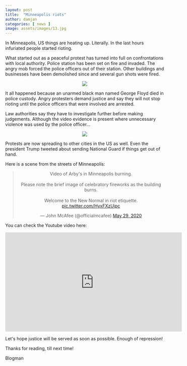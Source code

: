 ```yaml
---
layout: post
title:  "Minneapolis riots"
author: damjan
categories: [ news ]
image: assets/images/13.jpg
---
```


In Minneapolis, US things are heating up. Literally. In the last hours infuriated people started rioting.

What started out as a peaceful protest has turned into full on confrontations with local authority. Police station has been set on fire and invaded. The angry mob forced the police officers out of their station. Other buildings and businesses have been demolished since and several gun shots were fired.

<center><img src="https://rairfoundation.com/wp-content/uploads/2020/05/Minneapolis-Riots-scaled.jpeg"></center>

It all happened because an unarmed black man named George Floyd died in police custody. Angry protesters demand justice and say they will not stop rioting until the police officers that were involved are arrested. 

Law authorities say they have to investigate further before making judgements. Although the video evidence is present where unnecessary violence was used by the police officer...

<center><img src="https://pbs.twimg.com/media/EZKUi7jUwAMTvGz?format=jpg&name=large"></center>

Protests are now spreading to other cities in the US as well. Even the president Trump tweeted about sending National Guard if things get out of hand.

Here is a scene from the streets of Minneapolis:
<center><blockquote class="twitter-tweet"><p lang="en" dir="ltr">Video of Arby&#39;s in Minneapolis burning.<br><br>Please note the brief image of celebratory fireworks as the building burns.<br><br>Welcome to the New Normal in riot etiquette. <a href="https://t.co/HyxFXzUjpc">pic.twitter.com/HyxFXzUjpc</a></p>&mdash; John McAfee (@officialmcafee) <a href="https://twitter.com/officialmcafee/status/1266324846826397699?ref_src=twsrc%5Etfw">May 29, 2020</a></blockquote> <script async src="https://platform.twitter.com/widgets.js" charset="utf-8"></script></center>

You can check the Youtube video here: 
<center><iframe width="560" height="315" src="https://www.youtube.com/embed/1bZUDg3aQLw" frameborder="0" allow="accelerometer; autoplay; encrypted-media; gyroscope; picture-in-picture" allowfullscreen></iframe></center>

Let's hope justice will be served as soon as possible. Enough of repression!

Thanks for reading,
till next time!

Blogman
